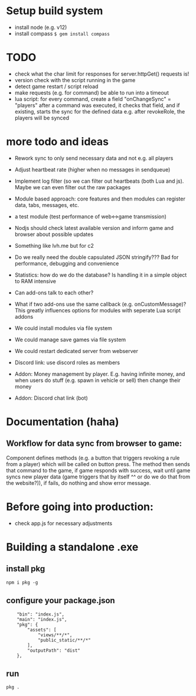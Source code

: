 # Setup build system
- install node (e.g. v12)
- install compass `$ gem install compass`



# TODO
* check what the char limit for responses for server.httpGet() requests is!
* version check with the script running in the game
* detect game restart / script reload
* make requests (e.g. for command) be able to run into a timeout
* lua script:
  for every command, create a field "onChangeSync" = "players"
  after a command was executed, it checks that field, and if existing, starts the sync for the defined data
  e.g. after revokeRole, the players will be synced

# more todo and ideas
- Rework sync to only send necessary data and not e.g. all players
- Adjust heartbeat rate (higher when no messages in sendqueue)
- Implement log filter (so we can filter out heartbeats (both Lua and js). Maybe we can even filter out the raw packages 
- Module based approach: core features and then modules can register data, tabs, messages, etc.
- a test module (test performance of web<->game transmission)
- Nodjs should check latest available version and inform game and browser about possible updates
- Something like lvh.me but for c2
- Do we really need the double capsulated JSON stringify??? Bad for performance, debugging and convenience
- Statistics: how do we do the database? Is handling it in a simple object to RAM intensive
- Can add-ons talk to each other?
- What if two add-ons use the same callback (e.g. onCustomMessage)? This greatly influences options for modules with seperate Lua script addons
- We could install modules via file system
- We could manage save games via file system
- We could restart dedicated server from webserver

- Discord link: use discord roles as members

- Addon: Money management by player. E.g. having infinite money, and when users do stuff (e.g. spawn in vehicle or sell) then change their money
- Addon: Discord chat link (bot)

# Documentation (haha)

## Workflow for data sync from browser to game:
Component defines methods (e.g. a button that triggers revoking a rule from a player) which will be called on button press.
The method then sends that command to the game, if game responds with success, wait until game syncs new player data (game triggers that by itself ^^ or do we do that from the website?)), if fails, do nothing and show error message.

# Before going into production:
* check app.js for necessary adjustments

# Building a standalone .exe
## install pkg
`npm i pkg -g`
## configure your package.json
```
    "bin": "index.js",
    "main": "index.js",
    "pkg": {
        "assets": [
            "views/**/*",
            "public_static/**/*"
        ],
        "outputPath": "dist"
    },
```
## run
`pkg .`